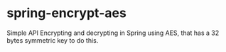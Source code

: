 # spring-encrypt-aes
Simple API Encrypting and decrypting in Spring using AES, that has a 32 bytes symmetric key to do this.

